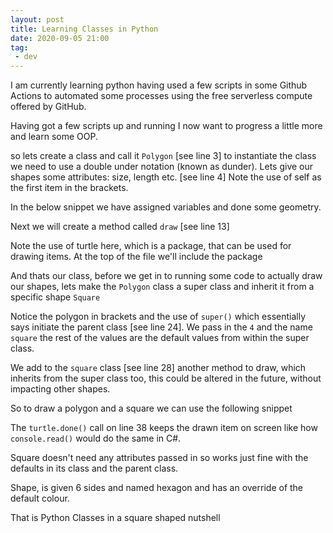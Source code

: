 ```yaml
---
layout: post
title: Learning Classes in Python
date: 2020-09-05 21:00
tag:
 - dev
---
```


I am currently learning python having used a few scripts in some Github Actions to automated some processes using the free serverless compute offered by GitHub.

Having got a few scripts up and running I now want to progress a little more and learn some OOP.

so lets create a class and call it `Polygon` [see line 3] to instantiate the class we need to use a double under notation (known as dunder).
Lets give our shapes some attributes: size, length etc. [see line 4] Note the use of self as the first item in the brackets.

In the below snippet we have assigned variables and done some geometry.

Next we will create a method called `draw` [see line 13]

Note the use of turtle here, which is a package, that can be used for drawing items. At the top of the file we'll include the package

And thats our class, before we get in to running some code to actually draw our shapes, lets make the `Polygon` class a super class and inherit it from a specific shape `Square`

Notice the polygon in brackets and the use of `super()` which essentially says initiate the parent class [see line 24]. We pass in the `4` and the name `square` the rest of the values are the default values from within the super class.

We add to the `square` class [see line 28] another method to draw, which inherits from the super class too, this could be altered in the future, without impacting other shapes.

So to draw a polygon and a square we can use the following snippet

<script src="https://gist.github.com/MatBenfield/60265fed4f9a6fbe77ee7315df9d92b5.js"></script>


The `turtle.done()` call on line 38 keeps the drawn item on screen like how `console.read()` would do the same in C#.

Square doesn't need any attributes passed in so works just fine with the defaults in its class and the parent class.

Shape, is given 6 sides and named hexagon and has an override of the default colour.

That is Python Classes in a square shaped nutshell
